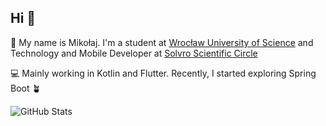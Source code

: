## Hi 👋

🙋 My name is Mikołaj. I'm a student at [Wrocław University of Science](https://pwr.edu.pl/) and Technology and Mobile Developer at [Solvro Scientific Circle](https://solvro.pwr.edu.pl/)

💻 Mainly working in Kotlin and Flutter. Recently, I started exploring Spring Boot 🪴

![GitHub Stats](https://github-readme-stats.vercel.app/api?username=mikolaj-jalocha&theme=tokyonight&show_icons=true&hide_border=true&count_private=true)
